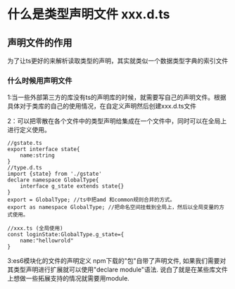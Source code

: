 # 什么是类型声明文件 xxx.d.ts
 ## 声明文件的作用
 为了让ts更好的来解析读取类型的声明，其实就类似一个数据类型字典的索引文件
 ### 什么时候用声明文件

1:当一些外部第三方的库没有ts的声明库的时候，就需要写自己的声明文件。根据具体对于类库的自己的使用情况，在自定义声明然后创建xxx.d.ts文件

2：可以把零散在各个文件中的类型声明给集成在一个文件中，同时可以在全局上进行定义使用。
```
//gstate.ts
export interface state{
    name:string
}
//type.d.ts
import {state} from './gstate'
declare namespace GlobalType{
    interface g_state extends state{}
}
export = GlobalType; //ts中把amd 和common规则合并的方式。
export as namespace GlobalType; //把命名空间挂载到全局上，然后以全局变量的方式使用。

//xxx.ts (全局使用)
const loginState:GlobalType.g_state={
    name:"hellowrold"
}
```
3:es6模块化的文件的声明定义
  npm下载的"包"自带了声明文件, 如果我们需要对其类型声明进行扩展就可以使用"declare module"语法.
  说白了就是在某些库文件上想做一些拓展支持的情况就需要用module.
